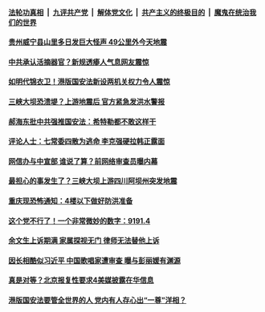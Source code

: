 ####  [法轮功真相](../../../../basic/blob/master/README.md?t=07030002) &nbsp;|&nbsp; [九评共产党](../../../../9ping.md/blob/master/README.md?t=07030002) &nbsp;|&nbsp; [解体党文化](../../../../jtdwh.md/blob/master/README.md?t=07030002)  &nbsp;|&nbsp; [共产主义的终极目的](../../../../gczydzjmd.md/blob/master/README.md?t=07030002) &nbsp;|&nbsp; [魔鬼在统治我们的世界](../../../../mgztzwmdsj.md/blob/master/README.md?t=07030002) 

#### [贵州威宁县山里多日发巨大怪声 49公里外今天地震](../pages/soh5/396616.md?t=07030002) 
#### [中共承认活摘器官？新规透瘆人气息网友震惊](../pages/soh5/396592.md?t=07030002) 
#### [如明代锦衣卫！港版国安法新设两机关权力令人震惊](../pages/soh5/396544.md?t=07030002) 
#### [三峡大坝恐溃堤？上游地震后 官方紧急发洪水警报](../pages/soh5/396547.md?t=07030002) 
#### [郝海东批中共强推国安法：希特勒都不敢这样干](../pages/soh5/396511.md?t=07030002) 
#### [评论人士：七常委四散为逃命 李克强硬拉韩正露面](../pages/soh5/396487.md?t=07030002) 
#### [网信办与中宣部 谁说了算？前网络审查员曝内幕](../pages/soh5/396415.md?t=07030002) 
#### [最担心的事发生了？三峡大坝上游四川阿坝州突发地震](../pages/soh5/396439.md?t=07030002) 
#### [重庆现恐怖通知：4楼以下做好防洪准备](../pages/soh5/396427.md?t=07030002) 
#### [这个党不行了！一个非常微妙的数字：9191.4](../pages/soh5/396412.md?t=07030002) 
#### [余文生上诉期满  家属探视无门 律师无法替他上诉](../pages/soh5/396400.md?t=07030002) 
#### [因长相酷似习近平 中国歌唱家遭审查 曝与彭丽媛有渊源](../pages/soh5/396142.md?t=07030002) 
#### [真是对等？北京报复性要求4美媒披露在华信息 ](../pages/soh5/396244.md?t=07030002) 
#### [港版国安法要管全世界的人 党内有人存心出“一尊”洋相？](../pages/soh5/396223.md?t=07030002) 
